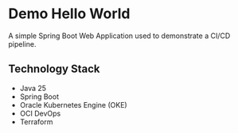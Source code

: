 # Demo Hello World

A simple Spring Boot Web Application used to demonstrate a CI/CD pipeline.

## Technology Stack

- Java 25
- Spring Boot
- Oracle Kubernetes Engine (OKE)
- OCI DevOps
- Terraform
